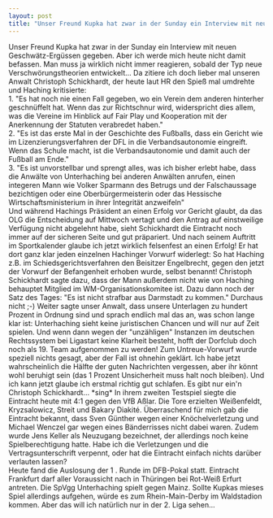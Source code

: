 ```yaml
---
layout: post
title: "Unser Freund Kupka hat zwar in der Sunday ein Interview mit neuen Geschwätz-Ergüssen gegeben."
---
```


Unser Freund Kupka hat zwar in der Sunday ein Interview mit neuen Geschwätz-Ergüssen gegeben. Aber ich werde mich heute nicht damit befassen. Man muss ja wirklich nicht immer reagieren, sobald der Typ neue Verschwörungstheorien entwickelt... Da zitiere ich doch lieber mal unseren Anwalt Christoph Schickhardt, der heute laut HR den Spieß mal umdrehte und Haching kritisierte:  
1\. "Es hat noch nie einen Fall gegeben, wo ein Verein dem anderen hinterher geschnüffelt hat. Wenn das zur Richtschnur wird, widerspricht dies allem, was die Vereine im Hinblick auf Fair Play und Kooperation mit der Anerkennung der Statuten verabredet haben."  
2\. "Es ist das erste Mal in der Geschichte des Fußballs, dass ein Gericht wie im Lizenzierungsverfahren der DFL in die Verbandsautonomie eingreift. Wenn das Schule macht, ist die Verbandsautonomie und damit auch der Fußball am Ende."  
3\. "Es ist unvorstellbar und sprengt alles, was ich bisher erlebt habe, dass die Anwälte von Unterhaching bei anderen Anwälten anrufen, einen integeren Mann wie Volker Sparmann des Betrugs und der Falschaussage bezichtigen oder eine Oberbürgermeisterin oder das Hessische Wirtschaftsministerium in ihrer Integrität anzweifeln"  
Und während Hachings Präsident an einen Erfolg vor Gericht glaubt, da das OLG die Entscheidung auf Mittwoch vertagt und den Antrag auf einstweilige Verfügung nicht abgelehnt habe, sieht Schickhardt die Eintracht noch immer auf der sicheren Seite und gut präpariert. Und nach seinem Auftritt im Sportkalender glaube ich jetzt wirklich felsenfest an einen Erfolg! Er hat dort ganz klar jeden einzelnen Hachinger Vorwurf widerlegt: So hat Haching z.B. im Schiedsgerichtsverfahren den Beisitzer Engelbrecht, gegen den jetzt der Vorwurf der Befangenheit erhoben wurde, selbst benannt! Christoph Schickhardt sagte dazu, dass der Mann außerdem nicht wie von Haching behauptet Mitglied im WM-Organisationskomitee ist. Dazu dann noch der Satz des Tages: "Es ist nicht strafbar aus Darmstadt zu kommen." Durchaus nicht ;-) Weiter sagte unser Anwalt, dass unsere Unterlagen zu hundert Prozent in Ordnung sind und sprach endlich mal das an, was schon lange klar ist: Unterhaching sieht keine juristischen Chancen und will nur auf Zeit spielen. Und wenn dann wegen der "unzähligen" Instanzen im deutschen Rechtssystem bei Ligastart keine Klarheit besteht, hofft der Dorfclub doch noch als 19. Team aufgenommen zu werden! Zum Untreue-Vorwurf wurde speziell nichts gesagt, aber der Fall ist ohnehin geklärt. Ich habe jetzt wahrscheinlich die Hälfte der guten Nachrichten vergessen, aber ihr könnt wohl beruhigt sein (das 1 Prozent Unsicherheit muss halt noch bleiben). Und ich kann jetzt glaube ich erstmal richtig gut schlafen. Es gibt nur ein'n Christoph Schickhardt... \*sing\* In ihrem zweiten Testspiel siegte die Eintracht heute mit 4:1 gegen den VfB Aßlar. Die Tore erzielten Weißenfeldt, Kryzsalowicz, Streit und Bakary Diakité. Überraschend für mich gab die Eintracht bekannt, dass Sven Günther wegen einer Knöchelverletzung und Michael Wenczel gar wegen eines Bänderrisses nicht dabei waren. Zudem wurde Jens Keller als Neuzugang bezeichnet, der allerdings noch keine Spielberechtigung hatte. Habe ich die Verletzungen und die Vertragsunterschrift verpennt, oder hat die Eintracht einfach nichts darüber verlauten lassen?  
Heute fand die Auslosung der 1 . Runde im DFB-Pokal statt. Eintracht Frankfurt darf aller Voraussicht nach in Thüringen bei Rot-Weiß Erfurt antreten. Die SpVgg Unterhaching spielt gegen Mainz. Sollte Kupkas mieses Spiel allerdings aufgehen, würde es zum Rhein-Main-Derby im Waldstadion kommen. Aber das will ich natürlich nur in der 2. Liga sehen...
